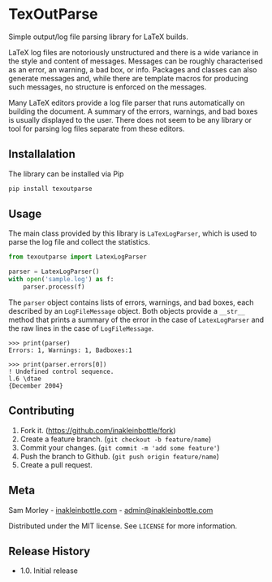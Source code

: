 # TexOutParse
Simple output/log file parsing library for LaTeX builds. 

LaTeX log files are notoriously unstructured and there is a wide variance in the style
and content of messages.
Messages can be roughly characterised as an error, an warning, a bad box, or info.
Packages and classes can also generate messages and, while there are template macros
 for producing such messages, no structure is
enforced on the messages.

Many LaTeX editors provide a log file parser that runs automatically on building
the document.
A summary of the errors, warnings, and bad boxes is usually displayed to the user.
There does not seem to be any library or tool for parsing log files separate from these editors.

## Installalation
The library can be installed via Pip
```sh
pip install texoutparse
```

## Usage
The main class provided by this library is `LaTexLogParser`, which is used to parse
the log file and collect the statistics. 
```python
from texoutparse import LatexLogParser

parser = LatexLogParser()
with open('sample.log') as f:
    parser.process(f)
```
The `parser` object contains lists of errors, warnings, and bad boxes, each described by an 
`LogFileMessage` object. Both objects provide a `__str__` method that prints a summary of the
error in the case of `LatexLogParser` and the raw lines in the case of `LogFileMessage`.
```
>>> print(parser)
Errors: 1, Warnings: 1, Badboxes:1

>>> print(parser.errors[0])
! Undefined control sequence.
l.6 \dtae
{December 2004}
```            

## Contributing
 1. Fork it. (https://github.com/inakleinbottle/fork)
 2. Create a feature branch. (`git checkout -b feature/name`)
 3. Commit your changes. (`git commit -m 'add some feature'`)
 4. Push the branch to Github. (`git push origin feature/name`)
 5. Create a pull request.

## Meta
Sam Morley - [inakleinbottle.com](https://inakleinbottle.com) - admin@inakleinbottle.com

Distributed under the MIT license. See `LICENSE` for more information.
 
 ## Release History
 - 1.0. Initial release